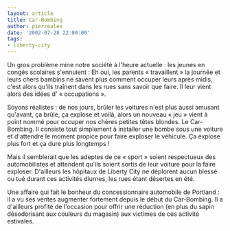 ```yaml
---
layout: article
title: Car-Bombing
author: pierrealex
date: '2002-07-28 22:00:00'
tags:
- liberty-city
---
```


Un gros problème mine notre société à l'heure actuelle : les jeunes en congés scolaires s'ennuient : Eh oui, les parents « travaillent » la journée et leurs chers bambins ne savent plus comment occuper leurs après midis, c'est alors qu'ils traînent dans les rues sans savoir que faire. Il leur vient alors des idées d' « occupations ».

Soyons réalistes : de nos jours, brûler les voitures n'est plus aussi amusant qu'avant, ça brûle, ça explose et voilà, alors un nouveau « jeu » vient à point nommé pour occuper nos chères petites têtes blondes. Le Car-Bombing. Il consiste tout simplement à installer une bombe sous une voiture et d'attendre le moment propice pour faire exploser le véhicule. Ça explose plus fort et ça dure plus longtemps !

Mais il semblerait que les adeptes de ce « sport » soient respectueux des automobilistes et attendent qu'ils soient sortis de leur voiture pour la faire exploser. D'ailleurs les hôpitaux de Liberty City ne déplorent aucun blessé ou tué durant ces activités diurnes, les rues étant désertes en été.

Une affaire qui fait le bonheur du concessionnaire automobile de Portland : il a vu ses ventes augmenter fortement depuis le début du Car-Bombing. Il a d'ailleurs profité de l'occasion pour offrir une réduction (en plus du sapin désodorisant aux couleurs du magasin) aux victimes de ces activité estivales.